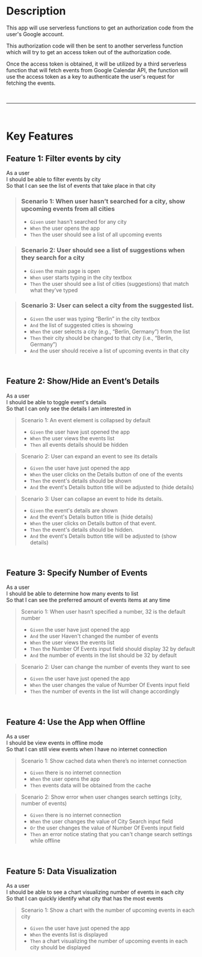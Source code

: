 # **Description**

This app will use serverless functions to get an authorization code from the user's Google account.

This authorization code will then be sent to another serverless function which will try to get an access token out of the authorization code.

Once the access token is obtained, it will be utilized by a third serverless function that will fetch events from Google Calendar API, the function will use the access token as a key to authenticate the user's request for fetching the events.

&nbsp;

---

&nbsp;

# **Key Features**

## **Feature 1: Filter events by city**

As a user<br>
I should be able to filter events by city<br>
So that I can see the list of events that take place in that city<br>

> ### Scenario 1: When user hasn’t searched for a city, show upcoming events from all cities
>
> - `Given` user hasn’t searched for any city
> - `When` the user opens the app
> - `Then` the user should see a list of all upcoming events

> ### Scenario 2: User should see a list of suggestions when they search for a city
>
> - `Given` the main page is open
> - `When` user starts typing in the city textbox
> - `Then` the user should see a list of cities (suggestions) that match what they’ve typed

> ### Scenario 3: User can select a city from the suggested list.
>
> - `Given` the user was typing “Berlin” in the city textbox
> - `And` the list of suggested cities is showing
> - `When` the user selects a city (e.g., “Berlin, Germany”) from the list
> - `Then` their city should be changed to that city (i.e., “Berlin, Germany”)
> - `And` the user should receive a list of upcoming events in that city

&nbsp;

## **Feature 2: Show/Hide an Event’s Details**

As a user<br>
I should be able to toggle event's details<br>
So that I can only see the details I am interested in<br>

> Scenario 1: An event element is collapsed by default
>
> - `Given` the user have just opened the app
> - `When` the user views the events list
> - `Then` all events details should be hidden

> Scenario 2: User can expand an event to see its details
>
> - `Given` the user have just opened the app
> - `When` the user clicks on the Details button of one of the events
> - `Then` the event's details should be shown
> - `And` the event's Details button title will be adjusted to (hide details)

> Scenario 3: User can collapse an event to hide its details.
>
> - `Given` the event's details are shown
> - `And` the event's Details button title is (hide details)
> - `When` the user clicks on Details button of that event.
> - `Then` the event's details should be hidden.
> - `And` the event's Details button title will be adjusted to (show details)

&nbsp;

## **Feature 3: Specify Number of Events**

As a user<br>
I should be able to determine how many events to list<br>
So that I can see the preferred amount of events items at any time<br>

> Scenario 1: When user hasn’t specified a number, 32 is the default number
>
> - `Given` the user have just opened the app
> - `And` the user Haven't changed the number of events
> - `When` the user views the events list
> - `Then` the Number Of Events input field should display 32 by default
> - `And` the number of events in the list should be 32 by default

> Scenario 2: User can change the number of events they want to see
>
> - `Given` the user have just opened the app
> - `When` the user changes the value of Number Of Events input field
> - `Then` the number of events in the list will change accordingly

&nbsp;

## **Feature 4: Use the App when Offline**

As a user<br>
I should be view events in offline mode<br>
So that I can still view events when I have no internet connection<br>

> Scenario 1: Show cached data when there’s no internet connection
>
> - `Given` there is no internet connection
> - `When` the user opens the app
> - `Then` events data will be obtained from the cache

> Scenario 2: Show error when user changes search settings (city, number of events)
>
> - `Given` there is no internet connection
> - `When` the user changes the value of City Search input field
> - `Or` the user changes the value of Number Of Events input field
> - `Then` an error notice stating that you can't change search settings while offline

&nbsp;

## **Feature 5: Data Visualization**

As a user<br>
I should be able to see a chart visualizing number of events in each city <br>
So that I can quickly identify what city that has the most events <br>

> Scenario 1: Show a chart with the number of upcoming events in each city
>
> - `Given` the user have just opened the app
> - `When` the events list is displayed
> - `Then` a chart visualizing the number of upcoming events in each city should be displayed
